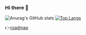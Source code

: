 ### Hi there 👋


![Anurag's GitHub stats](https://github-readme-stats.vercel.app/api?username=meakle&theme=dark&show_icons=bear)
[![Top Langs](https://github-readme-stats.vercel.app/api/top-langs/?username=meakle)](https://github.com/anuraghazra/github-readme-stats)



👉[roadmap](https://meakle.github.io/meakle-roadmap/)


<!--
**Meakle/meakle** is a ✨ _special_ ✨ repository because its `README.md` (this file) appears on your GitHub profile.

Here are some ideas to get you started:

- 🔭 I’m currently working on ...
- 🌱 I’m currently learning ...
- 👯 I’m looking to collaborate on ...
- 🤔 I’m looking for help with ...
- 💬 Ask me about ...
- 📫 How to reach me: ...
- 😄 Pronouns: ...
- ⚡ Fun fact: ...
-->
